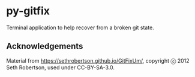 # py-gitfix

Terminal application to help recover from a broken git state.

## Acknowledgements

Material from https://sethrobertson.github.io/GitFixUm/, copyright ⓒ 2012 Seth Robertson, used under CC-BY-SA-3.0.